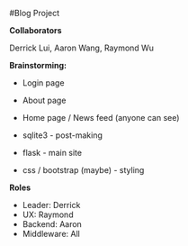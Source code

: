 #Blog Project

**Collaborators**

Derrick Lui, Aaron Wang, Raymond Wu

**Brainstorming:**
- Login page
- About page
- Home page / News feed (anyone can see)

- sqlite3 - post-making
- flask - main site
- css / bootstrap (maybe) - styling


**Roles**
 - Leader: Derrick
 - UX: Raymond
 - Backend: Aaron
 - Middleware: All




